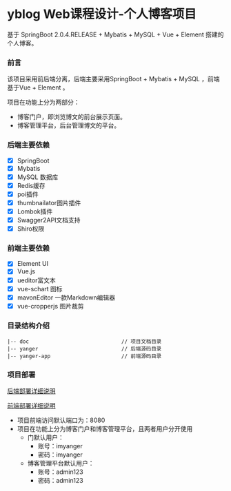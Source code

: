 # yblog  Web课程设计-个人博客项目 # 
基于 SpringBoot 2.0.4.RELEASE + Mybatis + MySQL + Vue + Element 搭建的个人博客。

### 前言 ###
该项目采用前后端分离，后端主要采用SpringBoot + Mybatis + MySQL ，前端基于Vue  + Element 。

项目在功能上分为两部分：

* 博客门户，即浏览博文的前台展示页面。
* 博客管理平台，后台管理博文的平台。

### 后端主要依赖 ###
- [x] SpringBoot 
- [x] Mybatis 
- [x] MySQL 数据库
- [x] Redis缓存
- [x] poi插件
- [x] thumbnailator图片插件
- [x] Lombok插件
- [x] Swagger2API文档支持
- [x] Shiro权限

### 前端主要依赖 ###
- [x] Element UI
- [x] Vue.js
- [x] ueditor富文本
- [x] vue-schart 图标
- [x] mavonEditor 一款Markdown编辑器
- [x] vue-cropperjs 图片裁剪

### 目录结构介绍 ###

	|-- doc                              // 项目文档目录
	|-- yanger                           // 后端源码目录
	|-- yanger-app                       // 前端源码目录

### 项目部署 ###

[后端部署详细说明](https://github.com/Charltin/Vue-Springboot-blog-design/blob/main/yblog/README.md)

[前端部署详细说明](https://github.com/Charltin/Vue-Springboot-blog-design/blob/main/webDesign/README.md)

* 项目前端访问默认端口为：8080
* 项目在功能上分为博客门户和博客管理平台，且两者用户分开使用
  * 门默认用户：
    * 账号：imyanger
    * 密码：imyanger
  * 博客管理平台默认用户：
    * 账号：admin123
    * 密码：admin123